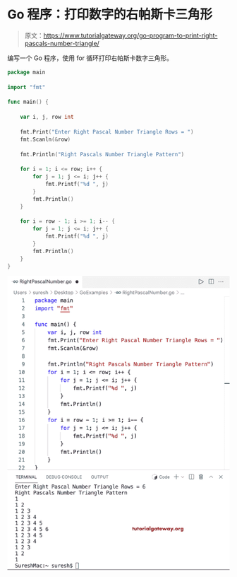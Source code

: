# Go 程序：打印数字的右帕斯卡三角形

> 原文：<https://www.tutorialgateway.org/go-program-to-print-right-pascals-number-triangle/>

编写一个 Go 程序，使用 for 循环打印右帕斯卡数字三角形。

```go
package main

import "fmt"

func main() {

	var i, j, row int

	fmt.Print("Enter Right Pascal Number Triangle Rows = ")
	fmt.Scanln(&row)

	fmt.Println("Right Pascals Number Triangle Pattern")

	for i = 1; i <= row; i++ {
		for j = 1; j <= i; j++ {
			fmt.Printf("%d ", j)
		}
		fmt.Println()
	}

	for i = row - 1; i >= 1; i-- {
		for j = 1; j <= i; j++ {
			fmt.Printf("%d ", j)
		}
		fmt.Println()
	}
}
```

![Go Program to Print Right Pascals Number Triangle](img/bcd3f1a5780a1c9bf2e916d987a2a79d.png)